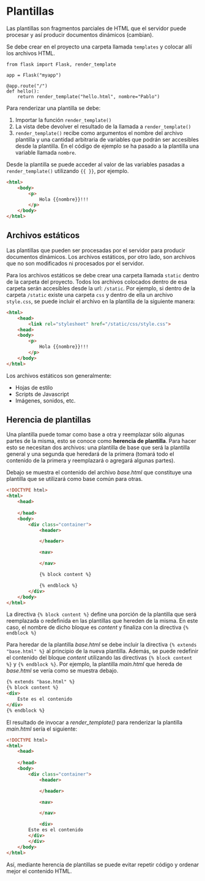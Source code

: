 # Plantillas

Las plantillas son fragmentos parciales de HTML que el servidor puede procesar y así producir documentos dinámicos (cambian).

Se debe crear en el proyecto una carpeta llamada ```templates```
y colocar allí los archivos HTML.

```
from flask import Flask, render_template

app = Flask("myapp")

@app.route("/")
def hello():
    return render_template("hello.html", nombre="Pablo")
```

Para renderizar una plantilla se debe:

1. Importar la función ```render_template()```
2. La vista debe devolver el resultado de la llamada a ```render_template()```
3. ```render_template()``` recibe como argumentos el nombre del archivo plantilla y una cantidad arbitraria de variables que podrán ser accesibles desde la plantilla. En el código de ejemplo se ha pasado a la plantilla una variable llamada ```nombre```.

Desde la plantilla se puede acceder al valor de las variables pasadas a ```render_template()``` utilizando ```{{ }}```, por ejemplo.

```html
<html>
    <body>
        <p>
            Hola {{nombre}}!!!
        </p>    
    </body>
</html>
```

## Archivos estáticos

Las plantillas que pueden ser procesadas por el servidor para producir documentos dinámicos. Los archivos estáticos, por otro lado, son archivos que no son modificados ni procesados por el servidor.

Para los archivos estáticos se debe crear una carpeta llamada ```static``` dentro de la carpeta del proyecto. Todos los archivos colocados dentro de esa carpeta serán accesibles desde la url: ```/static```. Por ejemplo, si dentro de la carpeta ```/static``` existe una carpeta ```css``` y dentro de ella un archivo ```style.css```, se puede incluir el archivo en la plantilla de la siguiente manera:

```html
<html>
    <head>
        <link rel="stylesheet" href="/static/css/style.css">
    <head>
    <body>
        <p>
            Hola {{nombre}}!!!
        </p>    
    </body>
</html>
```

Los archivos estáticos son generalmente:

* Hojas de estilo
* Scripts de Javascript
* Imágenes, sonidos, etc.

## Herencia de plantillas

Una plantilla puede tomar como base a otra y reemplazar sólo algunas partes de la misma, esto se conoce como **herencia de plantilla**. Para hacer esto se necesitan dos archivos: una plantilla de base que será la plantilla general y una segunda que heredará de la primera (tomará todo el contenido de la primera y reemplazará o agregará algunas partes).

Debajo se muestra el contenido del archivo *base.html* que constituye una plantilla que se utilizará como base común para otras.


```html
<!DOCTYPE html>
<html>
    <head>
        
    </head>
    <body>
        <div class="container">
            <header>

            </header>

            <nav>

            </nav>

            {% block content %}

            {% endblock %}
        </div>
    </body>
</html>
```

La directiva ```{% block content %}``` define una porción de la plantilla que será reemplazada o redefinida en las plantillas que hereden de la misma. En este caso, el nombre de dicho bloque es *content* y finaliza con la directiva ```{% endblock %}```

Para heredar de la plantilla *base.html* se debe incluir la directiva ```{% extends "base.html" %}``` al principio de la nueva plantilla. Además, se puede redefinir el contenido del bloque *content* utilizando las directivas ```{% block content %}``` y ```{% endblock %}```. Por ejemplo, la plantilla *main.html* que hereda de *base.html* se vería como se muestra debajo.

```html
{% extends "base.html" %}
{% block content %}
<div>
	Este es el contenido
</div>
{% endblock %}
```

El resultado de invocar a *render_template()* para renderizar la plantilla *main.html* sería el siguiente:


```html
<!DOCTYPE html>
<html>
    <head>
        
    </head>
    <body>
        <div class="container">
            <header>

            </header>

            <nav>

            </nav>

            <div>
		Este es el contenido
	    </div>
        </div>
    </body>
</html>
```

Así, mediante herencia de plantillas se puede evitar repetir código y ordenar mejor el contenido HTML.
